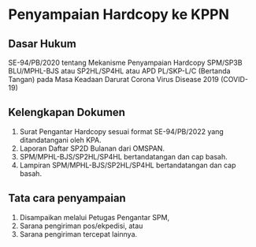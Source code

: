# Penyampaian Hardcopy ke KPPN

## Dasar Hukum

SE-94/PB/2020 tentang Mekanisme Penyampaian Hardcopy SPM/SP3B
BLU/MPHL-BJS atau SP2HL/SP4HL atau APD PL/SKP-L/C (Bertanda Tangan)
pada Masa Keadaan Darurat Corona Virus Disease 2019 (COVID-19)

## Kelengkapan Dokumen

 1. Surat Pengantar Hardcopy sesuai format SE-94/PB/2022 yang ditandatangani oleh KPA.
 2. Laporan Daftar SP2D Bulanan dari OMSPAN.
 3. SPM/MPHL-BJS/SP2HL/SP4HL bertandatangan dan cap basah.
 4. Lampiran SPM/MPHL-BJS/SP2HL/SP4HL bertandatangan dan cap basah.

## Tata cara penyampaian

 1. Disampaikan melalui Petugas Pengantar SPM,
 2. Sarana pengiriman pos/ekpedisi, atau
 3. Sarana pengiriman tercepat lainnya.
